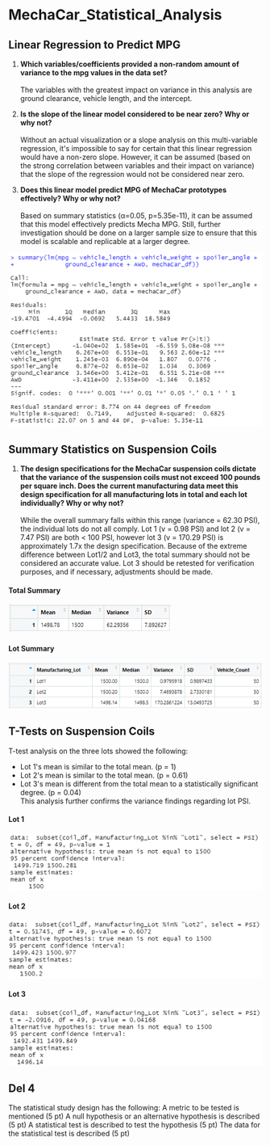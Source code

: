 # MechaCar_Statistical_Analysis

## Linear Regression to Predict MPG

1. **Which variables/coefficients provided a non-random amount of variance to the mpg values in the data set?**</br></br>
The variables with the greatest impact on variance in this analysis are ground clearance, vehicle length, and the intercept.</br>

2. **Is the slope of the linear model considered to be near zero? Why or why not?**</br></br>
Without an actual visualization or a slope analysis on this multi-variable regression, 
it's impossible to say for certain that this linear regression would have a non-zero 
slope. However, it can be assumed (based on the strong correlation between variables and their impact on variance)
that the slope of the regression would not be considered near zero. </br>

3. **Does this linear model predict MPG of MechaCar prototypes effectively? Why or why not?**</br></br>
Based on summary statistics (α=0.05, p=5.35e-11), it can be assumed that this model effectively predicts Mecha MPG. 
Still, further investigation should be done on a larger sample size to ensure that this model is scalable and replicable at a larger degree.

![Deliverable 1 Summary Stats](Resources/del1.2.png)

## Summary Statistics on Suspension Coils
1. **The design specifications for the MechaCar suspension coils dictate that the variance of the suspension coils 
must not exceed 100 pounds per square inch. Does the current manufacturing data meet this design specification 
for all manufacturing lots in total and each lot individually? Why or why not?**</br></br>
While the overall summary falls within this range (variance = 62.30 PSI), the individual lots do not all comply. 
Lot 1 (v = 0.98 PSI) and lot 2 (v = 7.47 PSI) are both < 100 PSI, however lot 3 (v = 170.29 PSI) is approximately 1.7x the design specification. 
Because of the extreme difference between Lot1/2 and Lot3, the total summary should not be considered an accurate value. 
Lot 3 should be retested for verification purposes, and if necessary, adjustments should be made. 
#### Total Summary
![Total Summary Stats](Resources/del2.1.png)
#### Lot Summary
![Lot Summary Stats](Resources/del2.2.png)

## T-Tests on Suspension Coils
T-test analysis on the three lots showed the following: 
- Lot 1's mean is similar to the total mean. (p = 1) 
- Lot 2's mean is similar to the total mean. (p = 0.61)
- Lot 3's mean is different from the total mean to a statistically significant degree. (p = 0.04)</br> 
This analysis further confirms the variance findings regarding lot PSI. 

#### Lot 1
![Lot 1 TTest](Resources/del3.1.png)
#### Lot 2
![Lot 2 TTest](Resources/del3.2.png)
#### Lot 3
![Lot 3 TTest](Resources/del3.3.png)

## Del 4
The statistical study design has the following:
A metric to be tested is mentioned (5 pt)
A null hypothesis or an alternative hypothesis is described (5 pt)
A statistical test is described to test the hypothesis (5 pt)
The data for the statistical test is described (5 pt)
